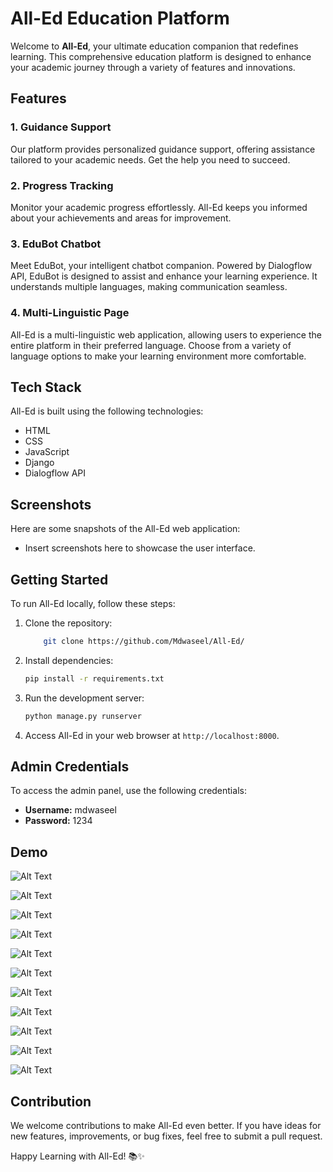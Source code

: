 # All-Ed Education Platform

Welcome to **All-Ed**, your ultimate education companion that redefines learning. This comprehensive education platform is designed to enhance your academic journey through a variety of features and innovations.

## Features

### 1. Guidance Support
Our platform provides personalized guidance support, offering assistance tailored to your academic needs. Get the help you need to succeed.

### 2. Progress Tracking
Monitor your academic progress effortlessly. All-Ed keeps you informed about your achievements and areas for improvement.

### 3. EduBot Chatbot
Meet EduBot, your intelligent chatbot companion. Powered by Dialogflow API, EduBot is designed to assist and enhance your learning experience. It understands multiple languages, making communication seamless.

### 4. Multi-Linguistic Page
All-Ed is a multi-linguistic web application, allowing users to experience the entire platform in their preferred language. Choose from a variety of language options to make your learning environment more comfortable.

## Tech Stack

All-Ed is built using the following technologies:

- HTML
- CSS
- JavaScript
- Django
- Dialogflow API

## Screenshots

Here are some snapshots of the All-Ed web application:

- Insert screenshots here to showcase the user interface.

## Getting Started

To run All-Ed locally, follow these steps:

1. Clone the repository:

    ```bash
        git clone https://github.com/Mdwaseel/All-Ed/
    ```

2. Install dependencies:

    ```bash
    pip install -r requirements.txt
    ```

3. Run the development server:

    ```bash
    python manage.py runserver
    ```

4. Access All-Ed in your web browser at `http://localhost:8000`.


## Admin Credentials

To access the admin panel, use the following credentials:

- **Username:** mdwaseel
- **Password:** 1234


## Demo 

![Alt Text](Demo/first.png)

![Alt Text](Demo/second.png)

![Alt Text](Demo/third.png)

![Alt Text](Demo/fourth.png)

![Alt Text](Demo/fifth.png)

![Alt Text](Demo/sixth.png)

![Alt Text](Demo/seventh.png)

![Alt Text](Demo/eigth.png)

![Alt Text](Demo/nineth.png)

![Alt Text](Demo/tenth.png)

![Alt Text](Demo/eleveth.png)




## Contribution

We welcome contributions to make All-Ed even better. If you have ideas for new features, improvements, or bug fixes, feel free to submit a pull request.

Happy Learning with All-Ed! 📚✨
